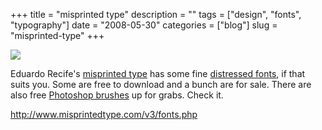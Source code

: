 +++
title = "misprinted type"
description = ""
tags = ["design", "fonts", "typography"]
date = "2008-05-30"
categories = ["blog"]
slug = "misprinted-type"
+++



  <div class="notebook-screenshot"><a href="http://www.misprintedtype.com/v3/fonts.php"><img src="http://media.konigi.com/bluga/wt483fe437495bd_0.jpg"/></a></div><p>Eduardo Recife's <a href="http://www.misprintedtype.com/">misprinted type</a> has some fine <a href="http://www.misprintedtype.com/v3/fonts.php">distressed fonts</a>, if that suits you. Some are free to download and a bunch are for sale. There are also free <a href="http://www.misprintedtype.com/v3/goodies.php">Photoshop brushes</a> up for grabs. Check it.</p>
    
  <a href="http://www.misprintedtype.com/v3/fonts.php">http://www.misprintedtype.com/v3/fonts.php</a>
